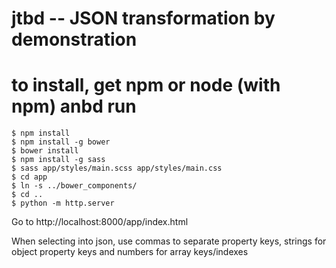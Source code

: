 # jtbd -- JSON transformation by demonstration

# to install, get npm or node (with npm) anbd run

```
$ npm install
$ npm install -g bower
$ bower install
$ npm install -g sass
$ sass app/styles/main.scss app/styles/main.css
$ cd app
$ ln -s ../bower_components/
$ cd ..
$ python -m http.server
```
Go to http://localhost:8000/app/index.html

When selecting into json, use commas to separate property keys, strings for object property keys and numbers for array keys/indexes
